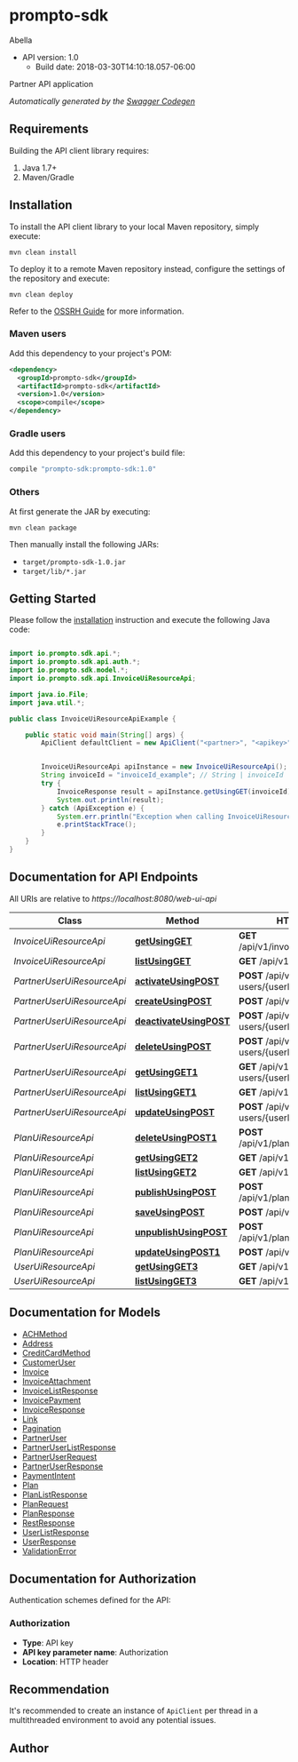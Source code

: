 # prompto-sdk

Abella
- API version: 1.0
  - Build date: 2018-03-30T14:10:18.057-06:00

Partner API application


*Automatically generated by the [Swagger Codegen](https://github.com/swagger-api/swagger-codegen)*


## Requirements

Building the API client library requires:
1. Java 1.7+
2. Maven/Gradle

## Installation

To install the API client library to your local Maven repository, simply execute:

```shell
mvn clean install
```

To deploy it to a remote Maven repository instead, configure the settings of the repository and execute:

```shell
mvn clean deploy
```

Refer to the [OSSRH Guide](http://central.sonatype.org/pages/ossrh-guide.html) for more information.

### Maven users

Add this dependency to your project's POM:

```xml
<dependency>
  <groupId>prompto-sdk</groupId>
  <artifactId>prompto-sdk</artifactId>
  <version>1.0</version>
  <scope>compile</scope>
</dependency>
```

### Gradle users

Add this dependency to your project's build file:

```groovy
compile "prompto-sdk:prompto-sdk:1.0"
```

### Others

At first generate the JAR by executing:

```shell
mvn clean package
```

Then manually install the following JARs:

* `target/prompto-sdk-1.0.jar`
* `target/lib/*.jar`

## Getting Started

Please follow the [installation](#installation) instruction and execute the following Java code:

```java

import io.prompto.sdk.api.*;
import io.prompto.sdk.api.auth.*;
import io.prompto.sdk.model.*;
import io.prompto.sdk.api.InvoiceUiResourceApi;

import java.io.File;
import java.util.*;

public class InvoiceUiResourceApiExample {

    public static void main(String[] args) {
        ApiClient defaultClient = new ApiClient("<partner>", "<apikey>", "<secretKey");


        InvoiceUiResourceApi apiInstance = new InvoiceUiResourceApi();
        String invoiceId = "invoiceId_example"; // String | invoiceId
        try {
            InvoiceResponse result = apiInstance.getUsingGET(invoiceId);
            System.out.println(result);
        } catch (ApiException e) {
            System.err.println("Exception when calling InvoiceUiResourceApi#getUsingGET");
            e.printStackTrace();
        }
    }
}

```

## Documentation for API Endpoints

All URIs are relative to *https://localhost:8080/web-ui-api*

Class | Method | HTTP request | Description
------------ | ------------- | ------------- | -------------
*InvoiceUiResourceApi* | [**getUsingGET**](docs/InvoiceUiResourceApi.md#getUsingGET) | **GET** /api/v1/invoices/{invoiceId} | get
*InvoiceUiResourceApi* | [**listUsingGET**](docs/InvoiceUiResourceApi.md#listUsingGET) | **GET** /api/v1/invoices | list
*PartnerUserUiResourceApi* | [**activateUsingPOST**](docs/PartnerUserUiResourceApi.md#activateUsingPOST) | **POST** /api/v1/partner-users/{userId}/activate | activate
*PartnerUserUiResourceApi* | [**createUsingPOST**](docs/PartnerUserUiResourceApi.md#createUsingPOST) | **POST** /api/v1/partner-users | create
*PartnerUserUiResourceApi* | [**deactivateUsingPOST**](docs/PartnerUserUiResourceApi.md#deactivateUsingPOST) | **POST** /api/v1/partner-users/{userId}/deactivate | deactivate
*PartnerUserUiResourceApi* | [**deleteUsingPOST**](docs/PartnerUserUiResourceApi.md#deleteUsingPOST) | **POST** /api/v1/partner-users/{userId}/delete | delete
*PartnerUserUiResourceApi* | [**getUsingGET1**](docs/PartnerUserUiResourceApi.md#getUsingGET1) | **GET** /api/v1/partner-users/{userId} | get
*PartnerUserUiResourceApi* | [**listUsingGET1**](docs/PartnerUserUiResourceApi.md#listUsingGET1) | **GET** /api/v1/partner-users | list
*PartnerUserUiResourceApi* | [**updateUsingPOST**](docs/PartnerUserUiResourceApi.md#updateUsingPOST) | **POST** /api/v1/partner-users/{userId} | update
*PlanUiResourceApi* | [**deleteUsingPOST1**](docs/PlanUiResourceApi.md#deleteUsingPOST1) | **POST** /api/v1/plans/{planId}/delete | delete
*PlanUiResourceApi* | [**getUsingGET2**](docs/PlanUiResourceApi.md#getUsingGET2) | **GET** /api/v1/plans/{planId} | get
*PlanUiResourceApi* | [**listUsingGET2**](docs/PlanUiResourceApi.md#listUsingGET2) | **GET** /api/v1/plans | list
*PlanUiResourceApi* | [**publishUsingPOST**](docs/PlanUiResourceApi.md#publishUsingPOST) | **POST** /api/v1/plans/{planId}/publish | publish
*PlanUiResourceApi* | [**saveUsingPOST**](docs/PlanUiResourceApi.md#saveUsingPOST) | **POST** /api/v1/plans | save
*PlanUiResourceApi* | [**unpublishUsingPOST**](docs/PlanUiResourceApi.md#unpublishUsingPOST) | **POST** /api/v1/plans/{planId}/unpublish | unpublish
*PlanUiResourceApi* | [**updateUsingPOST1**](docs/PlanUiResourceApi.md#updateUsingPOST1) | **POST** /api/v1/plans/{planId} | update
*UserUiResourceApi* | [**getUsingGET3**](docs/UserUiResourceApi.md#getUsingGET3) | **GET** /api/v1/users/{userId} | get
*UserUiResourceApi* | [**listUsingGET3**](docs/UserUiResourceApi.md#listUsingGET3) | **GET** /api/v1/users | list


## Documentation for Models

 - [ACHMethod](docs/ACHMethod.md)
 - [Address](docs/Address.md)
 - [CreditCardMethod](docs/CreditCardMethod.md)
 - [CustomerUser](docs/CustomerUser.md)
 - [Invoice](docs/Invoice.md)
 - [InvoiceAttachment](docs/InvoiceAttachment.md)
 - [InvoiceListResponse](docs/InvoiceListResponse.md)
 - [InvoicePayment](docs/InvoicePayment.md)
 - [InvoiceResponse](docs/InvoiceResponse.md)
 - [Link](docs/Link.md)
 - [Pagination](docs/Pagination.md)
 - [PartnerUser](docs/PartnerUser.md)
 - [PartnerUserListResponse](docs/PartnerUserListResponse.md)
 - [PartnerUserRequest](docs/PartnerUserRequest.md)
 - [PartnerUserResponse](docs/PartnerUserResponse.md)
 - [PaymentIntent](docs/PaymentIntent.md)
 - [Plan](docs/Plan.md)
 - [PlanListResponse](docs/PlanListResponse.md)
 - [PlanRequest](docs/PlanRequest.md)
 - [PlanResponse](docs/PlanResponse.md)
 - [RestResponse](docs/RestResponse.md)
 - [UserListResponse](docs/UserListResponse.md)
 - [UserResponse](docs/UserResponse.md)
 - [ValidationError](docs/ValidationError.md)


## Documentation for Authorization

Authentication schemes defined for the API:
### Authorization

- **Type**: API key
- **API key parameter name**: Authorization
- **Location**: HTTP header


## Recommendation

It's recommended to create an instance of `ApiClient` per thread in a multithreaded environment to avoid any potential issues.

## Author



